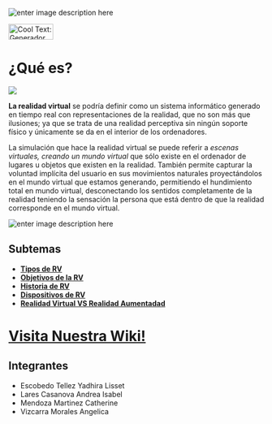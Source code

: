 ![enter image description here](https://images.cooltext.com/5136748.png)

<a href="http://es.cooltext.com" target="_top"><img src="https://cooltext.com/images/ct_button.gif" width="88" height="31" alt="Cool Text: Generador de Logotipos y Gráficos." /></a>


# ¿Qué es?
![
](https://www.snailarts.com/wp-content/uploads/2017/02/musica-y-sonidos-para-realidad-virtual.jpg)


**La realidad virtual** se podría definir como un sistema informático generado en tiempo real con representaciones de la realidad, que no son más que ilusiones; ya que se trata de una realidad perceptiva sin ningún soporte físico y únicamente se da en el interior de los ordenadores.

La simulación que hace la realidad virtual se puede referir a *escenas virtuales, creando un mundo virtual* que sólo existe en el ordenador de lugares u objetos que existen en la realidad. También permite capturar la voluntad implícita del usuario en sus movimientos naturales proyectándolos en el mundo virtual que estamos generando, permitiendo el hundimiento total en mundo virtual, desconectando los sentidos completamente de la realidad teniendo la sensación la persona que está dentro de que la realidad corresponde en el mundo virtual.

![enter image description here](http://assets.uxbooth.com/uploads/2017/03/image02.gif)

## Subtemas
- [**Tipos de RV**](https://yadhiraescobedo88.github.io/PROYECTO-INTEGRADOR-DE-CIERRE-DEL-BLOQUE-II-A-PROMEDIAR./Tipos)
- [**Objetivos de la RV**](https://yadhiraescobedo88.github.io/PROYECTO-INTEGRADOR-DE-CIERRE-DEL-BLOQUE-II-A-PROMEDIAR./Objetivos)
- [**Historia de RV**](https://yadhiraescobedo88.github.io/PROYECTO-INTEGRADOR-DE-CIERRE-DEL-BLOQUE-II-A-PROMEDIAR./Tipos)
- [**Dispositivos de RV**](https://yadhiraescobedo88.github.io/PROYECTO-INTEGRADOR-DE-CIERRE-DEL-BLOQUE-II-A-PROMEDIAR./dispositivos)
- [**Realidad Virtual VS Realidad Aumentadad**](https://yadhiraescobedo88.github.io/PROYECTO-INTEGRADOR-DE-CIERRE-DEL-BLOQUE-II-A-PROMEDIAR./RVvsRA)

# [**Visita Nuestra Wiki!**](https://github.com/YadhiraEscobedo88/PROYECTO-INTEGRADOR-DE-CIERRE-DEL-BLOQUE-II-A-PROMEDIAR./wiki)



## Integrantes

- Escobedo Tellez Yadhira Lisset
- Lares Casanova Andrea Isabel
- Mendoza Martinez Catherine
- Vizcarra Morales Angelica 
